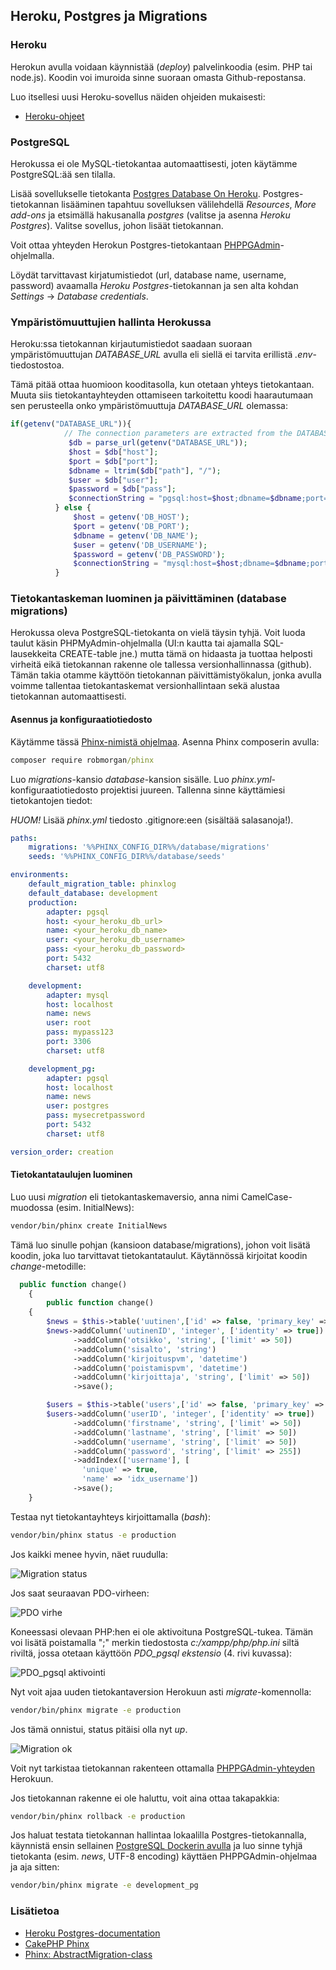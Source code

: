 ## Heroku, Postgres ja Migrations

### Heroku

Herokun avulla voidaan käynnistää (*deploy*) palvelinkoodia (esim. PHP tai node.js). Koodin voi imuroida sinne suoraan omasta Github-repostansa. 

Luo itsellesi uusi Heroku-sovellus näiden ohjeiden mukaisesti:

- [Heroku-ohjeet](../github/heroku.html)

### PostgreSQL

Herokussa ei ole MySQL-tietokantaa automaattisesti, joten käytämme PostgreSQL:ää sen tilalla.

Lisää sovellukselle tietokanta [Postgres Database On Heroku](https://docs.appery.io/docs/apiexpress-databaseconnection-heroku-postgres). Postgres-tietokannan lisääminen tapahtuu sovelluksen välilehdellä *Resources*, *More add-ons* ja etsimällä hakusanalla *postgres* (valitse ja asenna *Heroku Postgres*). Valitse sovellus, johon lisäät tietokannan.

Voit ottaa yhteyden Herokun Postgres-tietokantaan [PHPPGAdmin](../docker/postgres-heroku.html)-ohjelmalla.

Löydät tarvittavast kirjatumistiedot (url, database name, username, password) avaamalla *Heroku Postgres*-tietokannan ja sen alta kohdan *Settings* -> *Database credentials*.

### Ympäristömuuttujien hallinta Herokussa

Heroku:ssa tietokannan kirjautumistiedot saadaan suoraan ympäristömuuttujan *DATABASE_URL* avulla eli siellä ei tarvita erillistä *.env*-tiedostostoa.

Tämä pitää ottaa huomioon kooditasolla, kun otetaan yhteys tietokantaan. Muuta siis tietokantayhteyden ottamiseen tarkoitettu koodi haarautumaan sen perusteella onko ympäristömuuttuja *DATABASE_URL* olemassa:

```php
if(getenv("DATABASE_URL")){
            // The connection parameters are extracted from the DATABASE_URL environment variable
             $db = parse_url(getenv("DATABASE_URL"));
             $host = $db["host"];
             $port = $db["port"];
             $dbname = ltrim($db["path"], "/");
             $user = $db["user"];
             $password = $db["pass"];
             $connectionString = "pgsql:host=$host;dbname=$dbname;port=$port";
          } else {
              $host = getenv('DB_HOST');
              $port = getenv('DB_PORT');
              $dbname = getenv('DB_NAME');
              $user = getenv('DB_USERNAME');
              $password = getenv('DB_PASSWORD');
              $connectionString = "mysql:host=$host;dbname=$dbname;port=$port;charset=utf8";
          }
```

### Tietokantaskeman luominen ja päivittäminen (database migrations)

Herokussa oleva PostgreSQL-tietokanta on vielä täysin tyhjä. Voit luoda taulut käsin PHPMyAdmin-ohjelmalla (UI:n kautta tai ajamalla SQL-lausekkeita CREATE-table jne.) mutta tämä on hidaasta ja tuottaa helposti virheitä eikä tietokannan rakenne ole tallessa versionhallinnassa (github). Tämän takia otamme käyttöön tietokannan päivittämistyökalun, jonka avulla voimme tallentaa tietokantaskemat versionhallintaan sekä alustaa tietokannan automaattisesti.

#### Asennus ja konfiguraatiotiedosto

Käytämme tässä [Phinx-nimistä ohjelmaa](http://phinx.org). Asenna Phinx composerin avulla:

```cmd
composer require robmorgan/phinx
```

Luo *migrations*-kansio *database*-kansion sisälle. Luo *phinx.yml*-konfiguraatiotiedosto projektisi juureen. Tallenna sinne käyttämiesi tietokantojen tiedot:

*HUOM!* Lisää *phinx.yml* tiedosto .gitignore:een (sisältää salasanoja!).

```yml
paths:
    migrations: '%%PHINX_CONFIG_DIR%%/database/migrations'
    seeds: '%%PHINX_CONFIG_DIR%%/database/seeds'

environments:
    default_migration_table: phinxlog
    default_database: development
    production:
        adapter: pgsql
        host: <your_heroku_db_url>
        name: <your_heroku_db_name>
        user: <your_heroku_db_username>
        pass: <your_heroku_db_password>
        port: 5432
        charset: utf8

    development:
        adapter: mysql
        host: localhost
        name: news
        user: root
        pass: mypass123
        port: 3306
        charset: utf8

    development_pg:
        adapter: pgsql
        host: localhost
        name: news
        user: postgres
        pass: mysecretpassword
        port: 5432
        charset: utf8

version_order: creation
```

#### Tietokantataulujen luominen

Luo uusi *migration* eli tietokantaskemaversio, anna nimi CamelCase-muodossa (esim. InitialNews):

```cmd
vendor/bin/phinx create InitialNews
```

Tämä luo sinulle pohjan (kansioon database/migrations), johon voit lisätä koodin, joka luo tarvittavat tietokantataulut. Käytännössä kirjoitat koodin *change*-metodille:

```php
  public function change()
    {
        public function change()
    {
        $news = $this->table('uutinen',['id' => false, 'primary_key' => ['uutinenID']]);
        $news->addColumn('uutinenID', 'integer', ['identity' => true])
              ->addColumn('otsikko', 'string', ['limit' => 50])
              ->addColumn('sisalto', 'string')
              ->addColumn('kirjoituspvm', 'datetime')
              ->addColumn('poistamispvm', 'datetime')
              ->addColumn('kirjoittaja', 'string', ['limit' => 50])
              ->save();

        $users = $this->table('users',['id' => false, 'primary_key' => ['userID']]);
        $users->addColumn('userID', 'integer', ['identity' => true])
              ->addColumn('firstname', 'string', ['limit' => 50])
              ->addColumn('lastname', 'string', ['limit' => 50])
              ->addColumn('username', 'string', ['limit' => 50])
              ->addColumn('password', 'string', ['limit' => 255])
              ->addIndex(['username'], [
                'unique' => true,
                'name' => 'idx_username'])
              ->save();
    }
```

Testaa nyt tietokantayhteys kirjoittamalla (*bash*):

```bash
vendor/bin/phinx status -e production
```

Jos kaikki menee hyvin, näet ruudulla:

![Migration status](img/db_migration.PNG)

Jos saat seuraavan PDO-virheen:

![PDO virhe](img/PDO_pg_error.PNG)

Koneessasi olevaan PHP:hen ei ole aktivoituna PostgreSQL-tukea. Tämän voi lisätä poistamalla ";" merkin tiedostosta *c:/xampp/php/php.ini* siltä riviltä, jossa otetaan käyttöön *PDO_pgsql ekstensio* (4. rivi kuvassa):

![PDO_pgsql aktivointi](img/php_ini_pg.PNG)

Nyt voit ajaa uuden tietokantaversion Herokuun asti *migrate*-komennolla:

```bash
vendor/bin/phinx migrate -e production
```

Jos tämä onnistui, status pitäisi olla nyt *up*.

![Migration ok](img/migration_ok.PNG)

Voit nyt tarkistaa tietokannan rakenteen ottamalla [PHPPGAdmin-yhteyden](../docker/heroku-postgres.md) Herokuun.

Jos tietokannan rakenne ei ole haluttu, voit aina ottaa takapakkia:

```bash
vendor/bin/phinx rollback -e production
```

Jos haluat testata tietokannan hallintaa lokaalilla Postgres-tietokannalla, käynnistä ensin sellainen [PostgreSQL Dockerin avulla](../docker/postgres.html) ja luo sinne tyhjä tietokanta (esim. *news*, UTF-8 encoding) käyttäen PHPPGAdmin-ohjelmaa ja aja sitten:

```bash
vendor/bin/phinx migrate -e development_pg
```

### Lisätietoa

- [Heroku Postgres-documentation](https://devcenter.heroku.com/articles/heroku-postgresql)
- [CakePHP Phinx](https://book.cakephp.org/3.0/en/phinx)
- [Phinx: AbstractMigration-class](http://docs.phinx.org/en/latest/migrations.html#the-abstractmigration-class)